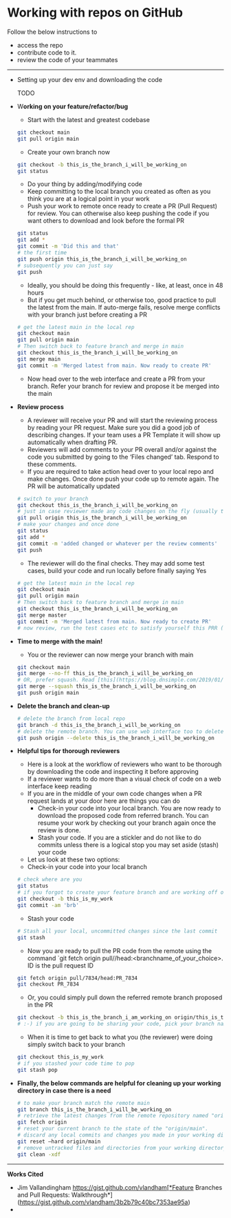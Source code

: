 # Working with repos on GitHub

Follow the below instructions to 

- access the repo
- contribute code to it.
- review the code of your teammates

---

- Setting up your dev env and downloading the code
    
    TODO
    
- W**orking on your feature/refactor/bug**
    - Start with the latest and greatest codebase
    
    ```bash
    git checkout main
    git pull origin main
    ```
    
    - Create your own branch now
    
    ```bash
    git checkout -b this_is_the_branch_i_will_be_working_on
    git status
    ```
    
    - Do your thing by adding/modifying code
    - Keep committing to the local branch you created as often as you think you are at a logical point in your work
    - Push your work to remote once ready to create a PR (Pull Request) for review. You can otherwise also keep pushing the code if you want others to download and look before the formal PR
    
    ```bash
    git status
    git add *
    git commit -m 'Did this and that'
    # the first time
    git push origin this_is_the_branch_i_will_be_working_on
    # subsequently you can just say
    git push
    ```
    
    - Ideally, you should be doing this frequently - like, at least, once in 48 hours
    - But if you get much behind, or otherwise too, good practice to pull the latest from the main. If auto-merge fails, resolve merge conflicts with your branch just before creating a PR
    
    ```bash
    # get the latest main in the local rep
    git checkout main
    git pull origin main
    # Then switch back to feature branch and merge in main
    git checkout this_is_the_branch_i_will_be_working_on
    git merge main
    git commit -m 'Merged latest from main. Now ready to create PR'
    ```
    
    - Now head over to the web interface and create a PR from your branch. Refer your branch for review and propose it be merged into the main
- **Review process**
    - A reviewer will receive your PR and will start the reviewing process by reading your PR request. Make sure you did a good job of describing changes. If your team uses a PR Template it will show up automatically when drafting PR.
    - Reviewers will add comments to your PR overall and/or against the code you submitted by going to the ‘Files changed’ tab. Respond to these comments.
    - If you are required to take action head over to your local repo and make changes. Once done push your code up to remote again. The PR will be automatically updated
    
    ```bash
    # switch to your branch
    git checkout this_is_the_branch_i_will_be_working_on
    # just in case reviewer made any code changes on the fly (usually they don't)
    git pull origin this_is_the_branch_i_will_be_working_on
    # make your changes and once done
    git status
    git add *
    git commit -m 'added changed or whatever per the review comments'
    git push
    ```
    
    - The reviewer will do the final checks. They may add some test cases, build your code and run locally before finally saying Yes
    
    ```bash
    # get the latest main in the local rep
    git checkout main
    git pull origin main
    # Then switch back to feature branch and merge in main
    git checkout this_is_the_branch_i_will_be_working_on
    git merge master
    git commit -m 'Merged latest from main. Now ready to create PR'
    # now review, run the test cases etc to satisfy yourself this PRR (Pull Request Review uggh!) is ready to be approved
    ```
    
- **Time to merge with the main!**
    - You or the reviewer can now merge your branch with main
    
    ```bash
    git checkout main
    git merge --no-ff this_is_the_branch_i_will_be_working_on
    # OR, prefer squash. Read [this](https://blog.dnsimple.com/2019/01/two-years-of-squash-merge/) to understand why
    git merge --squash this_is_the_branch_i_will_be_working_on
    git push origin main
    ```
    
- **Delete the branch and clean-up**
    
    ```bash
    # delete the branch from local repo
    git branch -d this_is_the_branch_i_will_be_working_on
    # delete the remote branch. You can use web interface too to delete remote branch
    git push origin --delete this_is_the_branch_i_will_be_working_on
    ```
    
- **Helpful tips for thorough reviewers**
    - Here is a look at the workflow of reviewers who want to be thorough by downloading the code and inspecting it before approving
    - If a reviewer wants to do more than a visual check of code on a web interface keep reading
    - If you are in the middle of your own code changes when a PR request lands at your door here are things you can do
        - Check-in your code into your local branch. You are now ready to download the proposed code from referred branch. You can resume your work by checking out your branch again once the review is done.
        - Stash your code. If you are a stickler and do not like to do commits unless there is a logical stop you may set aside (stash) your code
    - Let us look at these two options:
    - Check-in your code into your local branch
    
    ```bash
    # check where are you
    git status
    # if you forgot to create your feature branch and are working off of main now is the time
    git checkout -b this_is_my_work
    git commit -am 'brb'
    ```
    
    - Stash your code
    
    ```bash
    # Stash all your local, uncommitted changes since the last commit 
    git stash
    ```
    
    - Now you are ready to pull the PR code from the remote using the command `git fetch origin pull/<ID>/head:<branchname_of_your_choice>. ID is the pull request ID
    
    ```bash
    git fetch origin pull/7834/head:PR_7834
    git checkout PR_7834
    ```
    
    - Or, you could simply pull down the referred remote branch proposed in the PR
    
    ```bash
    git checkout -b this_is_the_branch_i_am_working_on origin/this_is_the_branch_i_am_working_on
    # :-) if you are going to be sharing your code, pick your branch names so they make sense universally and not just in your context
    ```
    
    - When it is time to get back to what you (the reviewer) were doing simply switch back to your branch
    
    ```bash
    git checkout this_is_my_work
    # if you stashed your code time to pop
    git stash pop
    ```
    
- **Finally, the below commands are helpful for cleaning up your working directory in case there is a need**
    
    ```bash
    # to make your branch match the remote main
    git branch this_is_the_branch_i_will_be_working_on
    # retrieve the latest changes from the remote repository named "origin" without modifying your local branches
    git fetch origin
    # reset your current branch to the state of the "origin/main". 
    # discard any local commits and changes you made in your working directory and makes your branch's history and code match the "origin/main" branch
    git reset —hard origin/main
    # remove untracked files and directories from your working directory
    git clean -xdf
    ```
    

---

**Works Cited**

- Jim Vallandingham https://gist.github.com/vlandham[*Feature Branches and Pull Requests: Walkthrough*](https://gist.github.com/vlandham/3b2b79c40bc7353ae95a)
-